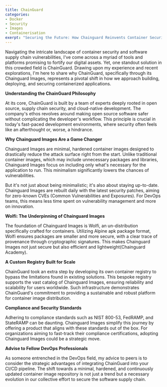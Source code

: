 ```yaml
---
title: ChainGuard
categories:
- Docker
- Security
- Images
- Containerisation
exerpt: "Securing the Future: How Chainguard Reinvents Container Security for DevOps"
---
```


Navigating the intricate landscape of container security and software supply chain vulnerabilities, I've come across a myriad of tools and platforms promising to fortify our digital assets. Yet, one standout solution in this crowded field is ChainGuard. Drawing upon my experience and recent explorations, I'm here to share why ChainGuard, specifically through its Chainguard Images, represents a pivotal shift in how we approach building, deploying, and securing containerized applications.

**Understanding the ChainGuard Philosophy**

At its core, ChainGuard is built by a team of experts deeply rooted in open source, supply chain security, and cloud-native development. The company's ethos revolves around making open source software safer without complicating the developer's workflow​​. This principle is crucial in today's fast-paced development environments, where security often feels like an afterthought or, worse, a hindrance.

**Why Chainguard Images Are a Game Changer**

Chainguard Images are minimal, hardened container images designed to drastically reduce the attack surface right from the start. Unlike traditional container images, which may include unnecessary packages and libraries, Chainguard Images focus on including only what's necessary for the application to run. This minimalism significantly lowers the chances of vulnerabilities.

But it's not just about being minimalistic; it's also about staying up-to-date. Chainguard Images are rebuilt daily with the latest security patches, aiming for zero-known CVEs (Common Vulnerabilities and Exposures). For DevOps teams, this means less time spent on vulnerability management and more on innovation​​.

**Wolfi: The Underpinning of Chainguard Images**

The foundation of Chainguard Images is Wolfi, an un-distribution specifically crafted for containers. Utilizing Alpine apk package format, Wolfi ensures packages are smaller and more secure, with a clear trace of provenance through cryptographic signatures. This makes Chainguard Images not just secure but also efficient and lightweight​ (Chainguard Academy)​.

**A Custom Registry Built for Scale**

ChainGuard took an extra step by developing its own container registry to bypass the limitations found in existing solutions. This bespoke registry supports the vast catalog of Chainguard Images, ensuring reliability and scalability for users worldwide. Such infrastructure demonstrates ChainGuard's commitment to providing a sustainable and robust platform for container image distribution​​.

**Compliance and Security Standards**

Adhering to compliance standards such as NIST 800-53, FedRAMP, and StateRAMP can be daunting. Chainguard Images simplify this journey by offering a product that aligns with these standards out of the box. For organizations aiming to fast-track their compliance certifications, adopting Chainguard Images could be a strategic move​​.

**Advise to Fellow DevOps Professionals**

As someone entrenched in the DevOps field, my advice to peers is to consider the strategic advantages of integrating ChainGuard into your CI/CD pipeline. The shift towards a minimal, hardened, and continuously updated container image repository is not just a trend but a necessary evolution in our collective effort to secure the software supply chain.
